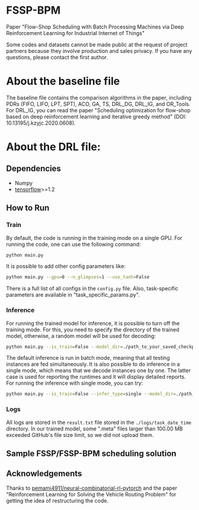 # FSSP-BPM
Paper "Flow-Shop Scheduling with Batch Processing Machines via Deep Reinforcement Learning for Industrial Internet of Things"

Some codes and datasets cannot be made public at the request of project partners because they involve production and sales privacy. If you have any questions, please contact the first author.


# About the baseline file
The baseline file contains the comparison algorithms in the paper, including PDRs (FIFO, LIFO, LPT, SPT), ACO, GA, TS, DRL_DG, DRL_IG, and OR_Tools. 
For DRL_IG, you can read the paper "Scheduling optimization for flow-shop based on deep reinforcement learning and iterative greedy method" (DOI: 10.13195/j.kzyjc.2020.0608).


# About the DRL file:

## Dependencies
* Numpy
* [tensorflow](https://www.tensorflow.org/)>=1.2

## How to Run

### Train
By default, the code is running in the training mode on a single GPU. For running the code, one can use the following command:
```bash
python main.py
```

It is possible to add other config parameters like:
```bash
python main.py --gpu=0 --n_glimpses=1 --use_tanh=False 
```
There is a full list of all configs in the ``config.py`` file. Also, task-specific parameters are available in "task_specific_params.py".

### Inference
For running the trained model for inference, it is possible to turn off the training mode. For this, you need to specify the directory of the trained model, otherwise, a random model will be used for decoding:
```bash
python main.py --is_train=False --model_dir=./path_to_your_saved_checkpoint
```
The default inference is run in batch mode, meaning that all testing instances are fed simultaneously. It is also possible to do inference in a single mode, which means that we decode instances one by one. The latter case is used for reporting the runtimes and it will display detailed reports. For running the inference with single mode, you can try:
```bash
python main.py --is_train=False --infer_type=single --model_dir=./path_to_your_saved_checkpoint
```

### Logs
All logs are stored in the ``result.txt`` file stored in the ``./logs/task_date_time`` directory. In our trained model, some ".meta" files larger than 100.00 MB exceeded GitHub's file size limit, so we did not upload them.

## Sample FSSP/FSSP-BPM scheduling solution

## Acknowledgements
Thanks to [pemami4911/neural-combinatorial-rl-pytorch](https://github.com/pemami4911/neural-combinatorial-rl-pytorch) and the paper "Reinforcement Learning for Solving the Vehicle Routing Problem" for getting the idea of restructuring the code.
